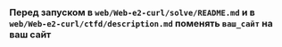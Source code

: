 ### Перед запуском в `web/Web-e2-curl/solve/README.md` и в `web/Web-e2-curl/ctfd/description.md` поменять `ваш_сайт` на ваш сайт
